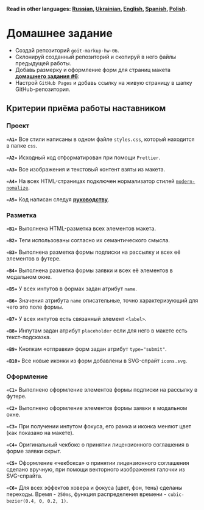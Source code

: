 **Read in other languages: [Russian](README.md), [Ukrainian](README.ua.md),
[English](README.en.md), [Spanish](README.es.md), [Polish](README.pl.md).**

# Домашнее задание

- Создай репозиторий `goit-markup-hw-06`.
- Склонируй созданный репозиторий и скопируй в него файлы предыдущей работы.
- Добавь размерку и оформление форм для страниц макета
  [**домашнего задания #6**](<https://www.figma.com/file/oTYBECAN79dXy19hzWObO4/Web-Studio-(Version-2.1)?node-id=1%3A1821>):
- Настрой `GitHub Pages` и добавь ссылку на живую страницу в шапку
  GitHub-репозитория.

## Критерии приёма работы наставником

### Проект

**`«A1»`** Все стили написаны в одном файле `styles.css`, который находится в
папке `css`.

**`«A2»`** Исходный код отформатирован при помощи `Prettier`.

**`«A3»`** Все изображения и текстовый контент взяты из макета.

**`«A4»`** На всех HTML-страницах подключен нормализатор стилей
[`modern-nomalize`](https://github.com/sindresorhus/modern-normalize).

**`«A5»`** Код написан следуя [**руководству**](https://codeguide.co/).

### Разметка

**`«B1»`** Выполнена HTML-разметка всех элементов макета.

**`«B2»`** Теги использованы согласно их семантического смысла.

**`«B3»`** Выполнена разметка формы подписки на рассылку и всех её элементов в
футере.

**`«B4»`** Выполнена разметка формы заявки и всех её элементов в модальном окне.

**`«B5»`** У всех инпутов в формах задан атрибут `name`.

**`«B6»`** Значения атрибута `name` описательные, точно характеризующий для чего
это поле формы.

**`«B7»`** У всех инпутов есть связанный элемент `<label>`.

**`«B8»`** Инпутам задан атрибут `placeholder` если для него в макете есть
текст-подсказка.

**`«B9»`** Кнопкам «отправки» форм задан атрибут `type="submit"`.

**`«B10»`** Все новые иконки из форм добавлены в SVG-спрайт `icons.svg`.

### Оформление

**`«C1»`** Выполнено оформление элементов формы подписки на рассылку в футере.

**`«C2»`** Выполнено оформление элементов формы заявки в модальном окне.

**`«C3»`** При получении инпутом фокуса, его рамка и иконка меняют цвет (как
показано на макете).

**`«C4»`** Оригинальный чекбокс о принятии лицензионного соглашения в форме
заявки скрыт.

**`«C5»`** Оформление «чекбокса» о принятии лицензионного соглашения сделано
вручную, при помощи векторного изображения галочки из SVG-спрайта.

**`«C6»`** Для всех эффектов ховера и фокуса (цвет, фон, тень) сделаны переходы.
Время - `250ms`, функция распределения времени - `cubic-bezier(0.4, 0, 0.2, 1)`.
